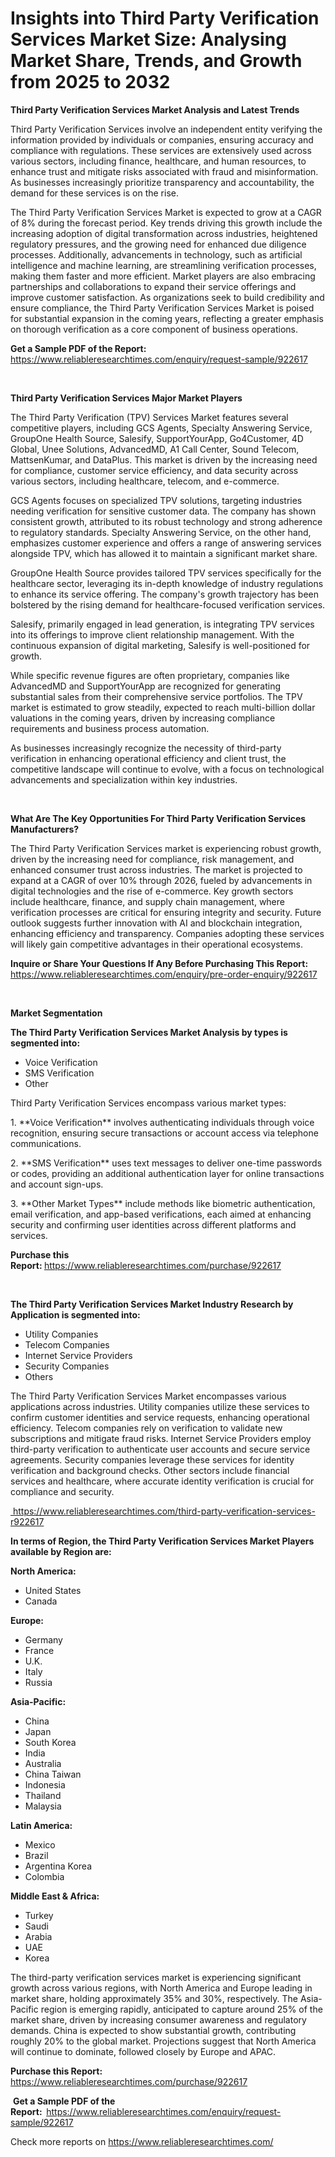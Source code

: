 <p><h1>Insights into Third Party Verification Services Market Size: Analysing Market Share, Trends, and Growth from 2025 to 2032</h1></p><p><strong>Third Party Verification Services Market Analysis and Latest Trends</strong></p>
<p><p>Third Party Verification Services involve an independent entity verifying the information provided by individuals or companies, ensuring accuracy and compliance with regulations. These services are extensively used across various sectors, including finance, healthcare, and human resources, to enhance trust and mitigate risks associated with fraud and misinformation. As businesses increasingly prioritize transparency and accountability, the demand for these services is on the rise.</p><p>The Third Party Verification Services Market is expected to grow at a CAGR of 8% during the forecast period. Key trends driving this growth include the increasing adoption of digital transformation across industries, heightened regulatory pressures, and the growing need for enhanced due diligence processes. Additionally, advancements in technology, such as artificial intelligence and machine learning, are streamlining verification processes, making them faster and more efficient. Market players are also embracing partnerships and collaborations to expand their service offerings and improve customer satisfaction. As organizations seek to build credibility and ensure compliance, the Third Party Verification Services Market is poised for substantial expansion in the coming years, reflecting a greater emphasis on thorough verification as a core component of business operations.</p></p>
<p><strong>Get a Sample PDF of the Report:&nbsp;</strong> <a href="https://www.reliableresearchtimes.com/enquiry/request-sample/922617?utm_campaign=2719&utm_medium=2&utm_source=Github&utm_content=ia&utm_term=07032025&utm_id=third-party-verification-services">https://www.reliableresearchtimes.com/enquiry/request-sample/922617</a></p>
<p>&nbsp;</p>
<p><strong>Third Party Verification Services Major Market Players</strong></p>
<p><p>The Third Party Verification (TPV) Services Market features several competitive players, including GCS Agents, Specialty Answering Service, GroupOne Health Source, Salesify, SupportYourApp, Go4Customer, 4D Global, Unee Solutions, AdvancedMD, A1 Call Center, Sound Telecom, MattsenKumar, and DataPlus. This market is driven by the increasing need for compliance, customer service efficiency, and data security across various sectors, including healthcare, telecom, and e-commerce.</p><p>GCS Agents focuses on specialized TPV solutions, targeting industries needing verification for sensitive customer data. The company has shown consistent growth, attributed to its robust technology and strong adherence to regulatory standards. Specialty Answering Service, on the other hand, emphasizes customer experience and offers a range of answering services alongside TPV, which has allowed it to maintain a significant market share.</p><p>GroupOne Health Source provides tailored TPV services specifically for the healthcare sector, leveraging its in-depth knowledge of industry regulations to enhance its service offering. The company's growth trajectory has been bolstered by the rising demand for healthcare-focused verification services.</p><p>Salesify, primarily engaged in lead generation, is integrating TPV services into its offerings to improve client relationship management. With the continuous expansion of digital marketing, Salesify is well-positioned for growth.</p><p>While specific revenue figures are often proprietary, companies like AdvancedMD and SupportYourApp are recognized for generating substantial sales from their comprehensive service portfolios. The TPV market is estimated to grow steadily, expected to reach multi-billion dollar valuations in the coming years, driven by increasing compliance requirements and business process automation.</p><p>As businesses increasingly recognize the necessity of third-party verification in enhancing operational efficiency and client trust, the competitive landscape will continue to evolve, with a focus on technological advancements and specialization within key industries.</p></p>
<p>&nbsp;</p>
<p><strong>What Are The Key Opportunities For Third Party Verification Services Manufacturers?</strong></p>
<p><p>The Third Party Verification Services market is experiencing robust growth, driven by the increasing need for compliance, risk management, and enhanced consumer trust across industries. The market is projected to expand at a CAGR of over 10% through 2026, fueled by advancements in digital technologies and the rise of e-commerce. Key growth sectors include healthcare, finance, and supply chain management, where verification processes are critical for ensuring integrity and security. Future outlook suggests further innovation with AI and blockchain integration, enhancing efficiency and transparency. Companies adopting these services will likely gain competitive advantages in their operational ecosystems.</p></p>
<p><strong>Inquire or Share Your Questions If Any Before Purchasing This Report:</strong> <a href="https://www.reliableresearchtimes.com/enquiry/pre-order-enquiry/922617?utm_campaign=2719&utm_medium=2&utm_source=Github&utm_content=ia&utm_term=07032025&utm_id=third-party-verification-services">https://www.reliableresearchtimes.com/enquiry/pre-order-enquiry/922617</a></p>
<p>&nbsp;</p>
<p><strong>Market Segmentation</strong></p>
<p><strong>The Third Party Verification Services Market Analysis by types is segmented into:</strong></p>
<p><ul><li>Voice Verification</li><li>SMS Verification</li><li>Other</li></ul></p>
<p><p>Third Party Verification Services encompass various market types: </p><p>1. **Voice Verification** involves authenticating individuals through voice recognition, ensuring secure transactions or account access via telephone communications.</p><p>2. **SMS Verification** uses text messages to deliver one-time passwords or codes, providing an additional authentication layer for online transactions and account sign-ups.</p><p>3. **Other Market Types** include methods like biometric authentication, email verification, and app-based verifications, each aimed at enhancing security and confirming user identities across different platforms and services.</p></p>
<p><strong>Purchase this Report:&nbsp;</strong><a href="https://www.reliableresearchtimes.com/purchase/922617?utm_campaign=2719&utm_medium=2&utm_source=Github&utm_content=ia&utm_term=07032025&utm_id=third-party-verification-services">https://www.reliableresearchtimes.com/purchase/922617</a></p>
<p>&nbsp;</p>
<p><strong>The Third Party Verification Services Market Industry Research by Application is segmented into:</strong></p>
<p><ul><li>Utility Companies</li><li>Telecom Companies</li><li>Internet Service Providers</li><li>Security Companies</li><li>Others</li></ul></p>
<p><p>The Third Party Verification Services Market encompasses various applications across industries. Utility companies utilize these services to confirm customer identities and service requests, enhancing operational efficiency. Telecom companies rely on verification to validate new subscriptions and mitigate fraud risks. Internet Service Providers employ third-party verification to authenticate user accounts and secure service agreements. Security companies leverage these services for identity verification and background checks. Other sectors include financial services and healthcare, where accurate identity verification is crucial for compliance and security.</p></p>
<p><a href="https://www.reliableresearchtimes.com/third-party-verification-services-r922617?utm_campaign=2719&utm_medium=2&utm_source=Github&utm_content=ia&utm_term=07032025&utm_id=third-party-verification-services">&nbsp;https://www.reliableresearchtimes.com/third-party-verification-services-r922617</a></p>
<p><strong>In terms of Region, the Third Party Verification Services Market Players available by Region are:</strong></p>
<p>
    <p> <strong> North America: </strong>
        <ul>
            <li>United States</li>
            <li>Canada</li>
        </ul>
        </p> 
    <p> <strong> Europe: </strong>
        <ul>
            <li>Germany</li>
            <li>France</li>
            <li>U.K.</li>
            <li>Italy</li>
            <li>Russia</li>
        </ul>
        </p> 
    <p> <strong> Asia-Pacific: </strong>
        <ul>
            <li>China</li>
            <li>Japan</li>
            <li>South Korea</li>
            <li>India</li>
            <li>Australia</li>
            <li>China Taiwan</li>
            <li>Indonesia</li>
            <li>Thailand</li>
            <li>Malaysia</li>
        </ul>
        </p> 
    <p> <strong> Latin America: </strong>
        <ul>
            <li>Mexico</li>
            <li>Brazil</li>
            <li>Argentina Korea</li>
            <li>Colombia</li>
        </ul>
        </p> 
    <p> <strong> Middle East & Africa: </strong>
        <ul>
            <li>Turkey</li>
            <li>Saudi</li>
            <li>Arabia</li>
            <li>UAE</li>
            <li>Korea</li>
        </ul>
    </p>
    </p>
<p><p>The third-party verification services market is experiencing significant growth across various regions, with North America and Europe leading in market share, holding approximately 35% and 30%, respectively. The Asia-Pacific region is emerging rapidly, anticipated to capture around 25% of the market share, driven by increasing consumer awareness and regulatory demands. China is expected to show substantial growth, contributing roughly 20% to the global market. Projections suggest that North America will continue to dominate, followed closely by Europe and APAC.</p></p>
<p><strong>Purchase this Report: </strong><a href="https://www.reliableresearchtimes.com/purchase/922617?utm_campaign=2719&utm_medium=2&utm_source=Github&utm_content=ia&utm_term=07032025&utm_id=third-party-verification-services">https://www.reliableresearchtimes.com/purchase/922617</a></p>
<p>&nbsp;<strong>Get a Sample PDF of the Report:&nbsp;&nbsp;</strong><a href="https://www.reliableresearchtimes.com/enquiry/request-sample/922617?utm_campaign=2719&utm_medium=2&utm_source=Github&utm_content=ia&utm_term=07032025&utm_id=third-party-verification-services">https://www.reliableresearchtimes.com/enquiry/request-sample/922617</a></p>
<p><strong></strong></p>
<p>Check more reports on <a href="https://www.reliableresearchtimes.com/?utm_campaign=2719&utm_medium=2&utm_source=Github&utm_content=ia&utm_term=07032025&utm_id=third-party-verification-services">https://www.reliableresearchtimes.com/</a></p>